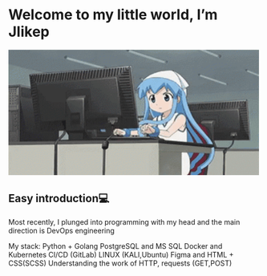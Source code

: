 <h1>Welcome to my little world, I’m JIikep</h1>

<img src="gifs/1st.gif" height="250" width="500"/>

<h2>Easy introduction💻</h2>
Most recently, I plunged into programming with my head and the main direction is DevOps engineering

My stack:
Python + Golang
PostgreSQL and MS SQL
Docker and Kubernetes
CI/CD (GitLab)
LINUX (KALI,Ubuntu)
Figma and HTML + CSS(SCSS)
Understanding the work of HTTP, requests (GET,POST)
<!---
JIikep/JIikep is a ✨ special ✨ repository because its `README.md` (this file) appears on your GitHub profile.
You can click the Preview link to take a look at your changes.
--->

